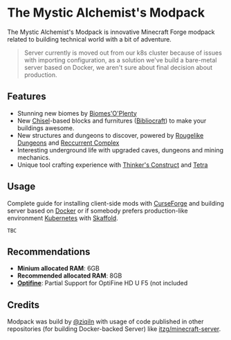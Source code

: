 # The Mystic Alchemist's Modpack

The Mystic Alchemist's Modpack is innovative Minecraft Forge modpack related to building technical world with a bit of adventure.

> Server currently is moved out from our k8s cluster because of issues with importing configuration, as a solution we've build a bare-metal server based on Docker, we aren't sure about final decision about production.

## Features

- Stunning new biomes by [Biomes'O'Plenty](https://www.curseforge.com/minecraft/mc-mods/biomes-o-plenty)
- New [Chisel]()-based blocks and furnitures ([Bibliocraft]()) to make your buildings awesome.
- New structures and dungeons to discover, powered by [Rougelike Dungeons]() and [Reccurrent Complex]()
- Interesting underground life with upgraded caves, dungeons and mining mechanics.
- Unique tool crafting experience with [Thinker's Construct]() and [Tetra]()

## Usage
Complete guide for installing client-side mods with [CurseForge]() and building server based on [Docker]() or if somebody prefers production-like environment [Kubernetes]() with [Skaffold]().

```
TBC
```

## Recommendations

- **Minium allocated RAM**: 6GB
- **Recommended allocated RAM**: 8GB
- [**Optifine**](OPTIFINE.md): Partial Support for OptiFine HD U F5 (not included

## Credits
Modpack was build by [@ziqiln](https://github.com/ziqiln) with usage of code published in other repositories (for building Docker-backed Server) like [itzg/minecraft-server](https://github.com/itzg/docker-minecraft-server).
